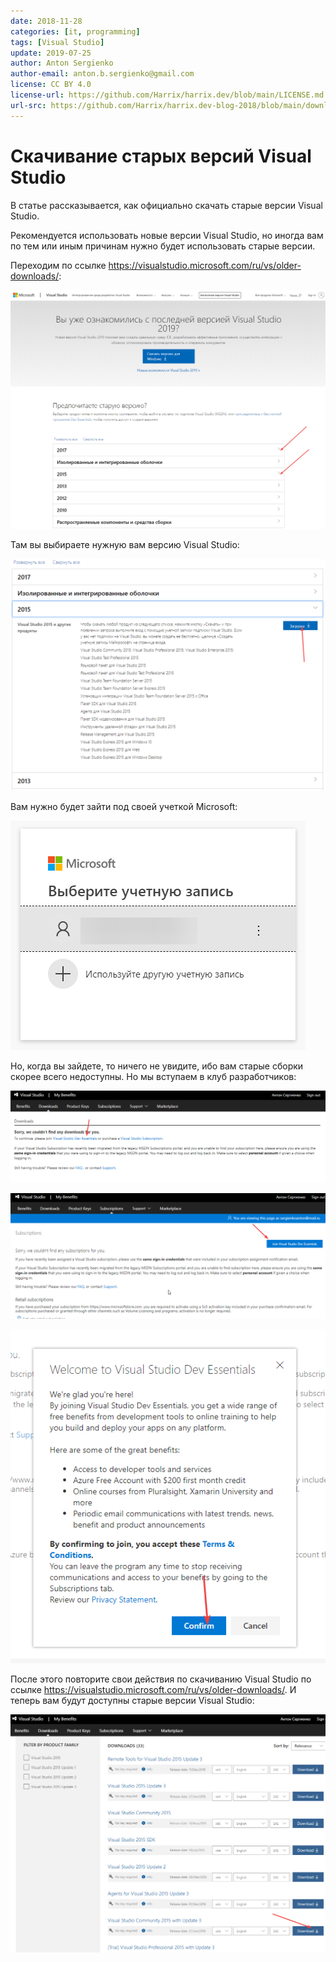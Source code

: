 ```yaml
---
date: 2018-11-28
categories: [it, programming]
tags: [Visual Studio]
update: 2019-07-25
author: Anton Sergienko
author-email: anton.b.sergienko@gmail.com
license: CC BY 4.0
license-url: https://github.com/Harrix/harrix.dev/blob/main/LICENSE.md
url-src: https://github.com/Harrix/harrix.dev-blog-2018/blob/main/download-old-versions-vs/download-old-versions-vs.md
---
```


# Скачивание старых версий Visual Studio

В статье рассказывается, как официально скачать старые версии Visual Studio.

Рекомендуется использовать новые версии Visual Studio, но иногда вам по тем или иным причинам нужно будет использовать старые версии.

Переходим по ссылке <https://visualstudio.microsoft.com/ru/vs/older-downloads/>:

![Страница со старыми версиями Visual Studio](img/download_01.png)

Там вы выбираете нужную вам версию Visual Studio:

![Кнопка для скачивания старой версии Visual Studio](img/download_02.png)

Вам нужно будет зайти под своей учеткой Microsoft:

![Вход в учетную запись Microsoft](img/download_03.png)

Но, когда вы зайдете, то ничего не увидите, ибо вам старые сборки скорее всего недоступны. Но мы вступаем в клуб разработчиков:

![Ссылка для вступления в клуб](img/download_04.png)

![Соглашаемся на вступление в клуб](img/download_05.png)

![Подтверждаем наше вступление](img/download_06.png)

После этого повторите свои действия по скачиванию Visual Studio по ссылке <https://visualstudio.microsoft.com/ru/vs/older-downloads/>. И теперь вам будут доступны старые версии Visual Studio:

![Старые версии Visual Studio](img/download_07.png)

